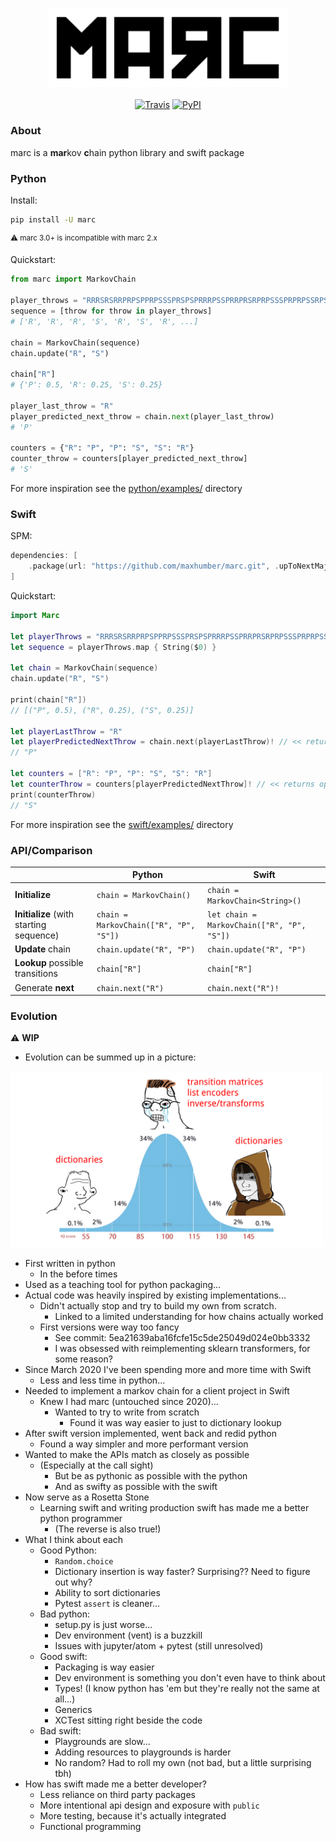 <h3 align="center">
  <img alt="marc" src="images/logo.png" height="125px">
</h3>
<p align="center">
  <a href="https://travis-ci.org/maxhumber/marc"><img alt="Travis" src="https://img.shields.io/travis/maxhumber/marc.svg"></a>
  <a href="https://pypi.python.org/pypi/marc"><img alt="PyPI" src="https://img.shields.io/pypi/v/marc.svg"></a>
</p>



### About

marc is a **mar**kov **c**hain python library and swift package



### Python

Install:

```sh
pip install -U marc
```

<sup>⚠️ marc 3.0+ is incompatible with marc 2.x</sup>



Quickstart:

```python
from marc import MarkovChain

player_throws = "RRRSRSRRPRPSPPRPSSSPRSPSPRRRPSSPRRPRSRPRPSSSPRPRPSSRPSRPRSSPRP"
sequence = [throw for throw in player_throws]
# ['R', 'R', 'R', 'S', 'R', 'S', 'R', ...]

chain = MarkovChain(sequence)
chain.update("R", "S")

chain["R"]
# {'P': 0.5, 'R': 0.25, 'S': 0.25}

player_last_throw = "R"
player_predicted_next_throw = chain.next(player_last_throw)
# 'P'

counters = {"R": "P", "P": "S", "S": "R"}
counter_throw = counters[player_predicted_next_throw]
# 'S'
```

For more inspiration see the [python/examples/](CHANGEME) directory



### Swift

SPM:

```swift
dependencies: [
    .package(url: "https://github.com/maxhumber/marc.git", .upToNextMajor(from: "3.0"))
]
```



Quickstart:

```swift
import Marc

let playerThrows = "RRRSRSRRPRPSPPRPSSSPRSPSPRRRPSSPRRPRSRPRPSSSPRPRPSSRPSRPRSSPRP"
let sequence = playerThrows.map { String($0) }

let chain = MarkovChain(sequence)
chain.update("R", "S")

print(chain["R"])
// [("P", 0.5), ("R", 0.25), ("S", 0.25)]

let playerLastThrow = "R"
let playerPredictedNextThrow = chain.next(playerLastThrow)! // << returns optional
// "P"

let counters = ["R": "P", "P": "S", "S": "R"]
let counterThrow = counters[playerPredictedNextThrow]! // << returns optional
print(counterThrow)
// "S"
```

For more inspiration see the [swift/examples/](CHANGEME) directory



### API/Comparison

|                                         | Python                                 | Swift                                      |
| --------------------------------------- | -------------------------------------- | ------------------------------------------ |
| **Initialize**                          | `chain = MarkovChain()`                | `chain = MarkovChain<String>()`            |
| **Initialize** (with starting sequence) | `chain = MarkovChain(["R", "P", "S"])` | `let chain = MarkovChain(["R", "P", "S"])` |
| **Update** chain                        | `chain.update("R", "P")`               | `chain.update("R", "P")`                   |
| **Lookup** possible transitions         | `chain["R"]`                           | `chain["R"]`                               |
| Generate **next**                       | `chain.next("R")`                      | `chain.next("R")!`                         |



### Evolution

⚠️ **WIP**

- Evolution can be summed up in a picture:

<img alt="meme" src="images/meme.png" width="500px">

- First written in python
  - In the before times
- Used as a teaching tool for python packaging...
- Actual code was heavily inspired by existing implementations...
  - Didn't actually stop and try to build my own from scratch.
    - Linked to a limited understanding for how chains actually worked
  - First versions were way too fancy
    - See commit:  5ea21639aba16fcfe15c5de25049d024e0bb3332
    - I was obsessed with reimplementing sklearn transformers, for some reason?
- Since March 2020 I've been spending more and more time with Swift
  - Less and less time in python...
- Needed to implement a markov chain for a client project in Swift
  - Knew I had marc (untouched since 2020)...
    - Wanted to try to write from scratch
      - Found it was way easier to just to dictionary lookup
- After swift version implemented, went back and redid python
  - Found a way simpler and more performant version
- Wanted to make the APIs match as closely as possible
  - (Especially at the call sight)
    - But be as pythonic as possible with the python
    - And as swifty as possible with the swift
- Now serve as a Rosetta Stone
  - Learning swift and writing production swift has made me a better python programmer
    - (The reverse is also true!)
- What I think about each
  - Good Python:
    - `Random.choice`
    - Dictionary insertion is way faster? Surprising?? Need to figure out why?
    - Ability to sort dictionaries
    - Pytest `assert` is cleaner...
  - Bad python:
    - setup.py is just worse...
    - Dev environment (vent) is a buzzkill
    - Issues with jupyter/atom + pytest (still unresolved)
  - Good swift:
    - Packaging is way easier
    - Dev environment is something you don't even have to think about
    - Types! (I know python has 'em but they're really not the same at all...)
    - Generics
    - XCTest sitting right beside the code
  - Bad swift: 
    - Playgrounds are slow...
    - Adding resources to playgrounds is harder
    - No random? Had to roll my own (not bad, but a little surprising tbh)
- How has swift made me a better developer?
  - Less reliance on third party packages
  - More intentional api design and exposure with `public`
  - More testing, because it's actually integrated
  - Functional programming 
